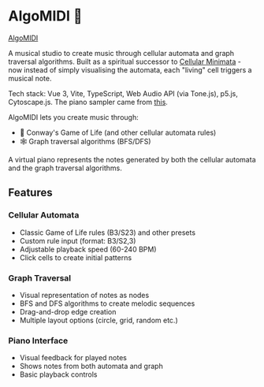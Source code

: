 # AlgoMIDI 🎹

[AlgoMIDI](https://raw.githubusercontent.com/myanvoos/algomMIDI/refs/heads/docs/public/algomidi.gif)

A musical studio to create music through cellular automata and graph traversal algorithms. Built as a spiritual successor to [Cellular Minimata](https://github.com/myanvoos/cellular-minimata) - now instead of simply visualising the automata, each "living" cell triggers a musical note.

Tech stack: Vue 3, Vite, TypeScript, Web Audio API (via Tone.js), p5.js, Cytoscape.js. The piano sampler came from [this](https://github.com/nbrosowsky/tonejs-instruments).

AlgoMIDI lets you create music through:

- 🎲 Conway's Game of Life (and other cellular automata rules)
- 🕸️ Graph traversal algorithms (BFS/DFS) 

A virtual piano represents the notes generated by both the cellular automata and the graph traversal algorithms.

## Features

### Cellular Automata
- Classic Game of Life rules (B3/S23) and other presets
- Custom rule input (format: B3/S2,3)
- Adjustable playback speed (60-240 BPM)
- Click cells to create initial patterns

### Graph Traversal 
- Visual representation of notes as nodes
- BFS and DFS algorithms to create melodic sequences
- Drag-and-drop edge creation
- Multiple layout options (circle, grid, random etc.)

### Piano Interface
- Visual feedback for played notes
- Shows notes from both automata and graph
- Basic playback controls
